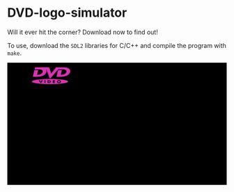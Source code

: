 # DVD-logo-simulator

Will it ever hit the corner? Download now to find out!

To use, download the `SDL2` libraries for C/C++ and compile the program with `make`.

![DVD-Logo-Sim](img/for_readme/dvd-logo-simulator.gif)

